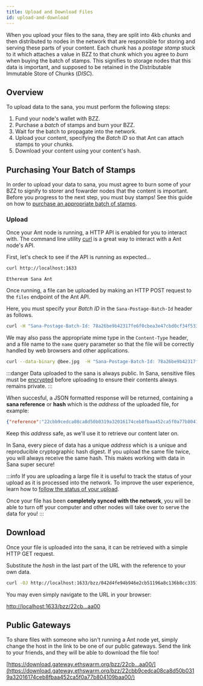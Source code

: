 ```yaml
---
title: Upload and Download Files
id: upload-and-download
---
```


When you upload your files to the sana, they are split into 4kb
*chunks* and then distributed to nodes in the network that are
responsible for storing and serving these parts of your content. Each
chunk has a *postage stamp* stuck to it which attaches a value in BZZ
to that chunk which you agree to *burn* when buying the batch of stamps. This
signifies to storage nodes that this data is important, and supposed
to be retained in the Distributable Immutable Store of Chunks
(*DISC*).

## Overview

To upload data to the sana, you must perform the following steps:

1. Fund your node's wallet with BZZ.
2. Purchase a *batch* of stamps and burn your BZZ.
3. Wait for the batch to propagate into the network.
4. Upload your content, specifying the *Batch ID* so that Ant can attach stamps to your chunks.
5. Download your content using your content's hash.

## Purchasing Your Batch of Stamps

In order to upload your data to sana, you must agree to burn some of
your BZZ to signify to storer and fowarder nodes that the content is
important. Before you progress to the next step, you must buy stamps!
See this guide on how to [purchase an appropriate batch of
stamps](/docs/access-the-sana/keep-your-data-alive).

### Upload

Once your Ant node is running, a HTTP API is enabled for you to interact with. The command line utility [curl](https://ec.haxx.se/http/http-multipart) is a great way to interact with a Ant node's API.

First, let's check to see if the API is running as expected...

```bash
curl http://localhost:1633
```

```
Ethereum Sana Ant
```

Once running, a file can be uploaded by making an HTTP POST request to the `files` endpoint of the Ant API.

Here, you must specify your *Batch ID* in the `Sana-Postage-Batch-Id` header as follows.

```bash
curl -H "Sana-Postage-Batch-Id: 78a26be9b42317fe6f0cbea3e47cbd0cf34f533db4e9c91cf92be40eb2968264" -F file=@bee.jpg http://localhost:1633/bzz
```

We may also pass the appropriate mime type in the `Content-Type` header, and a file name to the `name` query parameter so that the file will be correctly handled by web browsers and other applications.

```bash
curl --data-binary @bee.jpg  -H "Sana-Postage-Batch-Id: 78a26be9b42317fe6f0cbea3e47cbd0cf34f533db4e9c91cf92be40eb2968264" -H "Content-Type: video/jpg" "http://localhost:1633/bzz?name=bee.jpg"
```

:::danger
Data uploaded to the sana is always public. In Sana, sensitive files
must be [encrypted](/docs/access-the-sana/store-with-encryption)
before uploading to ensure their contents always remains private.
:::

When succesful, a JSON formatted response will be returned, containing
a **sana reference** or **hash** which is the *address* of the
uploaded file, for example:

```json
{"reference":"22cbb9cedca08ca8d50b0319a32016174ceb8fbaa452ca5f0a77b804109baa00"}
```
Keep this *address* safe, as we'll use it to retrieve our content later on.

In Sana, every piece of data has a unique *address* which is a unique and reproducible cryptographic hash digest. If you upload the same file twice, you will always receive the same hash. This makes working with data in Sana super secure!

:::info
If you are uploading a large file it is useful to track the status of your upload as it is processed into the network. To improve the user experience, learn how to [follow the status of your upload](/docs/access-the-sana/syncing). 

Once your file has been **completely synced with the network**, you will be able to turn off your computer and other nodes will take over to serve the data for you!
:::

## Download

Once your file is uploaded into the sana, it can be retrieved with a
simple HTTP GET request.

Substitute the *hash* in the last part of the URL with the reference
to your own data.

```bash
curl -OJ http://localhost:1633/bzz/042d4fe94b946e2cb51196a8c136b8cc335156525bf1ad7e86356c2402291dd4
```

You may even simply navigate to the URL in your browser:

[http://localhost:1633/bzz/22cb...aa00](http://localhost:1633/bzz/22cbb9cedca08ca8d50b0319a32016174ceb8fbaa452ca5f0a77b804109baa00)

## Public Gateways

To share files with someone who isn't running a Ant node yet, simply change the host in the link to be one of our public gateways. Send the link to your friends, and they will be able to download the file too!

[https://download.gateway.ethswarm.org/bzz/22cb...aa00/](https://download.gateway.ethswarm.org/bzz/22cbb9cedca08ca8d50b0319a32016174ceb8fbaa452ca5f0a77b804109baa00/)

<!-- If you are unable to download your file from a different Ant node, you may be experiencing connection issues, see [troubleshooting connectivity](/docs/troubleshooting/connectivitiy) for assistance. -->
